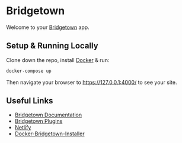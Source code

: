 # Bridgetown

Welcome to your [Bridgetown](https://www.bridgetownrb.com/) app.

## Setup & Running Locally

Clone down the repo, install [Docker](https://hub.docker.com/editions/community/docker-ce-desktop-mac/) & run:

```bash
docker-compose up
```

Then navigate your browser to https://127.0.0.1:4000/ to see your site.

## Useful Links

* [Bridgetown Documentation](https://www.bridgetownrb.com/docs/)
* [Bridgetown Plugins](https://www.bridgetownrb.com/plugins/)
* [Netlify](https://www.netlify.com/)
* [Docker-Bridgetown-Installer](https://github.com/MikeRogers0/Docker-Bridgetown-Installer)
